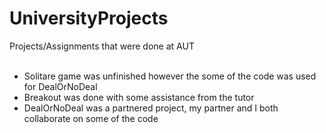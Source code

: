 # UniversityProjects
Projects/Assignments that were done at AUT<br>
<br>
 - Solitare game was unfinished however the some of the code was used for DealOrNoDeal<br>
 - Breakout was done with some assistance from the tutor<br>
 - DealOrNoDeal was a partnered project, my partner and I both collaborate on some of the code
